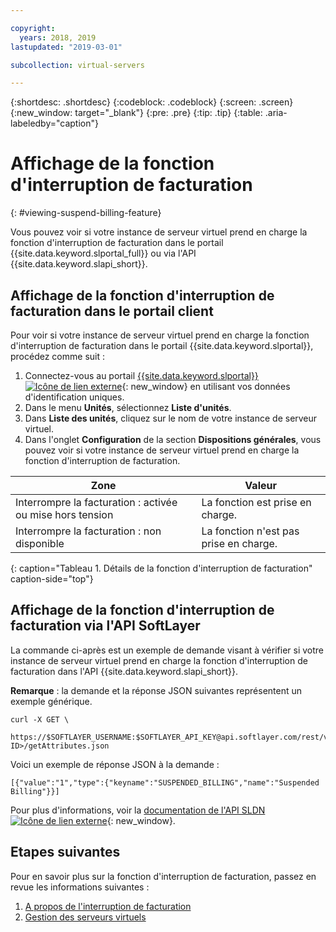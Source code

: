 ```yaml
---

copyright:
  years: 2018, 2019
lastupdated: "2019-03-01"

subcollection: virtual-servers

---
```


{:shortdesc: .shortdesc}
{:codeblock: .codeblock}
{:screen: .screen}
{:new_window: target="_blank"}
{:pre: .pre}
{:tip: .tip}
{:table: .aria-labeledby="caption"}

# Affichage de la fonction d'interruption de facturation
{: #viewing-suspend-billing-feature}

Vous pouvez voir si votre instance de serveur virtuel prend en charge la fonction d'interruption de facturation dans le portail {{site.data.keyword.slportal_full}} ou via l'API {{site.data.keyword.slapi_short}}.

## Affichage de la fonction d'interruption de facturation dans le portail client
Pour voir si votre instance de serveur virtuel prend en charge la fonction d'interruption de facturation dans le portail {{site.data.keyword.slportal}}, procédez comme suit :

1. Connectez-vous au portail [{{site.data.keyword.slportal}} ![Icône de lien externe](../icons/launch-glyph.svg "Icône de lien externe")](https://control.softlayer.com/){: new_window} en utilisant vos données d'identification uniques.
2. Dans le menu **Unités**, sélectionnez **Liste d'unités**.
3. Dans **Liste des unités**, cliquez sur le nom de votre instance de serveur virtuel.
4. Dans l'onglet **Configuration** de la section **Dispositions générales**, vous pouvez voir si votre instance de serveur virtuel prend en charge la fonction d'interruption de facturation. 

| Zone                                 | Valeur                     |
| --------------------------------------| ------------------------- |
| Interrompre la facturation : activée ou mise hors tension | La fonction est prise en charge.     |
| Interrompre la facturation : non disponible          | La fonction n'est pas prise en charge. |
{: caption="Tableau 1. Détails de la fonction d'interruption de facturation" caption-side="top"}

## Affichage de la fonction d'interruption de facturation via l'API SoftLayer

La commande ci-après est un exemple de demande visant à vérifier si votre instance de serveur virtuel prend en charge la fonction d'interruption de facturation dans l'API {{site.data.keyword.slapi_short}}.

**Remarque** : la demande et la réponse JSON suivantes représentent un exemple générique.

```
curl -X GET \
 https://$SOFTLAYER_USERNAME:$SOFTLAYER_API_KEY@api.softlayer.com/rest/v3/SoftLayer_Virtual_Guest/<VSI ID>/getAttributes.json
```

Voici un exemple de réponse JSON à la demande :

```
[{"value":"1","type":{"keyname":"SUSPENDED_BILLING","name":"Suspended Billing"}}]
```

Pour plus d'informations, voir la [documentation de l'API SLDN![Icône de lien externe](../icons/launch-glyph.svg "Icône de lien externe")](https://softlayer.github.io/reference/services/SoftLayer_Virtual_Guest/getAttributes/){: new_window}.

## Etapes suivantes

Pour en savoir plus sur la fonction d'interruption de facturation, passez en revue les informations suivantes :
1. [A propos de l'interruption de facturation](/docs/vsi?topic=virtual-servers-requirements)
2. [Gestion des serveurs virtuels](/docs/vsi?topic=virtual-servers-managing-virtual-servers)

